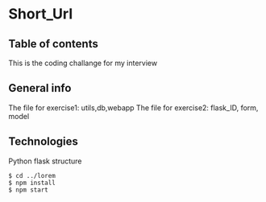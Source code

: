 # Short_Url
## Table of contents
This is the coding challange for my interview

## General info
The file for exercise1: utils,db,webapp
The file for exercise2: flask_ID, form, model
	
## Technologies
Python flask structure
	


```
$ cd ../lorem
$ npm install
$ npm start
